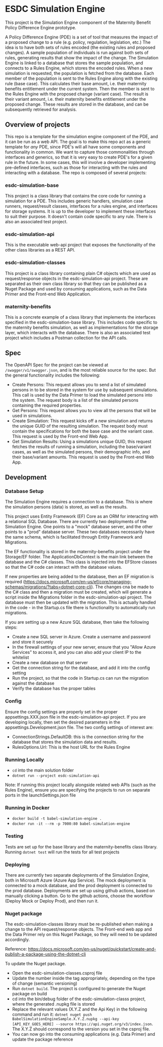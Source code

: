 # ESDC Simulation Engine

This project is the Simulation Engine component of the Maternity Benefit Policy Difference Engine prototype. 

A Policy Difference Engine (PDE) is a set of tool that measures the impact of a proposed change to a rule (e.g. policy, regulation, legislation, etc.) The idea is to have both sets of rules encoded (the existing rules and proposed changes). A sample population of individuals is run against both sets of rules, generating results that show the impact of the change. The Simulation Engine is linked to a database that stores the sample population, and connects to a Rules Engine, which stores the encoded rules. When a new simulation is requested, the population is fetched from the database. Each member of the population is sent to the Rules Engine along with the existing rule (base case). This calculates their base amount, i.e. their maternity benefits entitlement under the current system. Then the member is sent to the Rules Engine with the proposed change (variant case). The result is their variant amount, i.e. their maternity benefits entitlement under the proposed change. These results are stored in the database, and can be  subsequently retrieved for analysis.


## Overview of projects

This repo is a template for the simulation engine component of the PDE, and it can be run as a web API. The goal is to make this repo act as a generic template for *any* PDE, since PDE's will all have some components and functionality in common. We want to capture those commonalities through interfaces and generics, so that it is very easy to create PDE's for a given rule in the future. In some cases, this will involve a developer implementing pre-defined interfaces, such as those for interacting with the rules and interacting with a database. The repo is composed of several projects:

### esdc-simulation-base
This project is a class library that contains the core code for running a simulation for a PDE. This includes generic handlers, simulation case runners, request/result classes, interfaces for a rules engine, and interfaces for storage systems. It is up to the developer to implement these interfaces to suit their purpose. It doesn't contain code specific to any rule. There is also an associated test project.

### esdc-simulation-api
This is the executable web-api project that exposes the functionality of the other class libraries as a REST API.

### esdc-simulation-classes
This project is a class library containing plain C# objects which are used as request/response objects in the esdc-simulation-api project. These are separated as their own class library so that they can be published as a Nuget Package and used by consuming applications, such as the Data Primer and the Front-end Web Application. 

### maternity-benefits
This is a concrete example of a class library that implements the interfaces specified in the esdc-simulation-base library. This includes code specific to the maternity benefits simulation, as well as implementations for the storage layer, which interacts with the database. There is also an associated test project which includes a Postman collection for the API calls.

## Spec

The OpenAPI Spec for the project can be viewed at `/swagger/v1/swagger.json`, and is the most reliable source for the spec. But the general functionality includes the following:
- Create Persons: This request allows you to send a list of simulated persons in to be stored in the system for use by subsequent simulations. This call is used by the Data Primer to load the simulated persons into the system. The request body is a list of the simulated persons containing the required properties.
- Get Persons: This request allows you to view all the persons that will be used in simulations.
- Create Simulation: This request kicks off a new simulation and returns the unique GUID of the resulting simulation. The request body must contain the specifications for both the base case and the variant case. This request is used by the Front-end Web App.
- Get Simulation Results: Using a simulations unique GUID, this request fetches the results of running a simulation, including the base/variant cases, as well as the simulated persons, their demographic info, and their base/variant amounts. This request is used by the Front-end Web App.

## Development

### Database Setup
The Simulation Engine requires a connection to a database. This is where the simulation persons (data) is stored, as well as the results. 

This project uses Entity Framework (EF) Core as an ORM for interacting with a relational SQL Database.  There are currently two deployments of the Simulation Engine. One points to a "mock" database server, and the other points to a "prod" database server. These two databases necessarily have the same schema, which is facilitated through Entity Framework and Migrations. 

The EF functionality is stored in the maternity-benefits project under the Storage/EF folder. The ApplicationDbContext is the main link between the database and the C# classes. This class is injected into the EFStore classes so that the C# code can interact with the database values. 

If new properties are being added to the database, then an EF migration is required (https://docs.microsoft.com/en-us/ef/core/managing-schemas/migrations/?tabs=dotnet-core-cli). The changes cna be made to the C# class and then a migration must be created, which will generate a script inside the Migrations folder in the esdc-simulation-api project. The database must then be updated with the migration. This is actually handled in the code - in the Startup.cs file there is functionality to automatically run migrations.

If you are setting up a new Azure SQL database, then take the following steps:
- Create a new SQL server  in Azure. Create a username and password and store it securely
- In the firewall settings of your new server, ensure that you "Allow Azure Services" to access it, and you can also add your client IP to the whitelist
- Create a new database on that server
- Get the connection string for the database, and add it into the config setting
- Run the project, so that the code in Startup.cs can run the migration against the database
- Verify the database has the proper tables


### Config

Ensure the config settings are properly set in the proper appsettings.XXX.json file in the esdc-simulation-api project. If you are developing locally, then set the desired parameters in the appsettings.Development.json file. The two config settings of interest are:
- ConnectionStrings.DefaultDB: this is the connection string for the database that stores the simulation data and results.
- RulesOptions.Url: This is the host URL for the Rules Engine

### Running Locally

- `cd` into the main solution folder
- `dotnet run --project esdc-simulation-api`

Note: If running this project locally alongside related web APIs (such as the Rules Engine), ensure you are specifying the projects to run on separate ports in the launchSettings.json file

### Running in Docker

- `docker build -t babel-simulation-engine .`
- `docker run -it --rm -p 7000:80 babel-simulation-engine`

### Testing

Tests are set up for the base library and the maternity-benefits class library. Running `dotnet test` will run the tests for all test projects

### Deploying

There are currently two separate deployments of the Simulation Engine, both in Microsoft Azure (Azure App Service). The mock deployment is connected to a mock database, and the prod deployment is connected to the prod database. Deployments are set up using github actions, based on manually clicking a button. Go to the github actions, choose the workflow (Deploy Mock or Deploy Prod), and then run it.

### Nuget package

The esdc-simulation-classes library must be re-published when making a change to the API request/response objects. The Front-end web app and the Data Primer rely on this Nuget Package, so they will need to be updated accordingly.

Reference: https://docs.microsoft.com/en-us/nuget/quickstart/create-and-publish-a-package-using-the-dotnet-cli

To update the Nuget package.
- Open the esdc-simulation-classes.csproj file
- Update the number inside the <Version> tag appropriately, depending on the type of change (semantic versioning)
- Run `dotnet build`. The project is configured to generate the Nuget package on build
- cd into the bin/debug folder of the esdc-simulation-classs project, where the generated .nupkg file is stored
- Replace the relevant values (X.Y.Z and the Api Key) in the following command and run it: `dotnet nuget push BabelSimulationEngineSample.X.Y.Z.nupkg --api-key [API_KEY_GOES_HERE] --source https://api.nuget.org/v3/index.json`. The X.Y.Z should correspond to the version you set in the csproj file.
- You can now go into the consuming applications (e.g. Data Primer) and update the package reference
 
 
